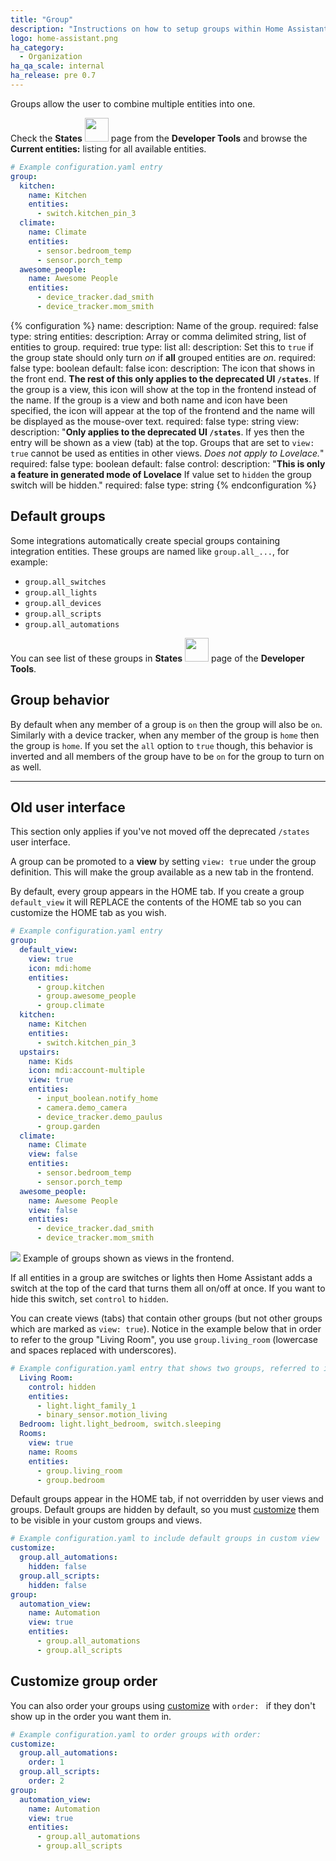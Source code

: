 ```yaml
---
title: "Group"
description: "Instructions on how to setup groups within Home Assistant."
logo: home-assistant.png
ha_category:
  - Organization
ha_qa_scale: internal
ha_release: pre 0.7
---
```


Groups allow the user to combine multiple entities into one. 

Check the **States** <img src='/images/screenshots/developer-tool-states-icon.png' class='no-shadow' height='38' /> page from the **Developer Tools** and browse the **Current entities:** listing for all available entities.

```yaml
# Example configuration.yaml entry
group:
  kitchen:
    name: Kitchen
    entities:
      - switch.kitchen_pin_3
  climate:
    name: Climate
    entities:
      - sensor.bedroom_temp
      - sensor.porch_temp
  awesome_people:
    name: Awesome People
    entities:
      - device_tracker.dad_smith
      - device_tracker.mom_smith
```

{% configuration %}
name:
  description: Name of the group.
  required: false
  type: string
entities:
  description: Array or comma delimited string, list of entities to group.
  required: true
  type: list
all:
  description: Set this to `true` if the group state should only turn *on* if **all** grouped entities are *on*.
  required: false
  type: boolean
  default: false
icon:
  description: The icon that shows in the front end. **The rest of this only applies to the deprecated UI `/states`**. If the group is a view, this icon will show at the top in the frontend instead of the name. If the group is a view and both name and icon have been specified, the icon will appear at the top of the frontend and the name will be displayed as the mouse-over text. 
  required: false
  type: string
view:
  description: "**Only applies to the deprecated UI `/states`**. If yes then the entry will be shown as a view (tab) at the top. Groups that are set to `view: true` cannot be used as entities in other views. *Does not apply to Lovelace.*"
  required: false
  type: boolean
  default: false
control:
  description: "**This is only a feature in generated mode of Lovelace** If value set to `hidden` the group switch will be hidden."
  required: false
  type: string
{% endconfiguration %}

## Default groups

Some integrations automatically create special groups containing integration entities. These groups are named like `group.all_...`, for example:

- `group.all_switches`
- `group.all_lights`
- `group.all_devices`
- `group.all_scripts`
- `group.all_automations`

You can see list of these groups in  **States** <img src='/images/screenshots/developer-tool-states-icon.png' class='no-shadow' height='38' /> page of the **Developer Tools**.

## Group behavior

By default when any member of a group is `on` then the group will also be `on`. Similarly with a device tracker, when any member of the group is `home` then the group is `home`. If you set the `all` option to `true` though, this behavior is inverted and all members of the group have to be `on` for the group to turn on as well.

---

## Old user interface

This section only applies if you've not moved off the deprecated `/states` user interface.

A group can be promoted to a **view** by setting `view: true` under the group definition. This will make the group available as a new tab in the frontend.

By default, every group appears in the HOME tab. If you create a group `default_view` it will REPLACE the contents of the HOME tab so you can customize the HOME tab as you wish.

```yaml
# Example configuration.yaml entry
group:
  default_view:
    view: true
    icon: mdi:home
    entities:
      - group.kitchen
      - group.awesome_people
      - group.climate
  kitchen:
    name: Kitchen
    entities:
      - switch.kitchen_pin_3
  upstairs:
    name: Kids
    icon: mdi:account-multiple
    view: true
    entities:
      - input_boolean.notify_home
      - camera.demo_camera
      - device_tracker.demo_paulus
      - group.garden
  climate:
    name: Climate
    view: false
    entities:
      - sensor.bedroom_temp
      - sensor.porch_temp
  awesome_people:
    name: Awesome People
    view: false
    entities:
      - device_tracker.dad_smith
      - device_tracker.mom_smith
```

<p class='img'>
<img src='/images/blog/2016-01-release-12/views.png'>
Example of groups shown as views in the frontend.
</p>

If all entities in a group are switches or lights then Home Assistant adds a switch at the top of the card that turns them all on/off at once. If you want to hide this switch, set `control` to `hidden`.

You can create views (tabs) that contain other groups (but not other groups which are marked as `view: true`).
Notice in the example below that in order to refer to the group "Living Room", you use `group.living_room` (lowercase and spaces replaced with underscores).

```yaml
# Example configuration.yaml entry that shows two groups, referred to in a view group (tab)
  Living Room:
    control: hidden
    entities:
      - light.light_family_1
      - binary_sensor.motion_living
  Bedroom: light.light_bedroom, switch.sleeping
  Rooms:
    view: true
    name: Rooms
    entities:
      - group.living_room
      - group.bedroom
```

Default groups appear in the HOME tab, if not overridden by user views and groups. Default groups are hidden by default, so you must [customize](/docs/configuration/customizing-devices/) them to be visible in your custom groups and views.

```yaml
# Example configuration.yaml to include default groups in custom view
customize:
  group.all_automations:
    hidden: false
  group.all_scripts:
    hidden: false
group:
  automation_view:
    name: Automation
    view: true
    entities:
      - group.all_automations
      - group.all_scripts
```

## Customize group order
You can also order your groups using [customize](/docs/configuration/customizing-devices/) with `order: ` if they don't show up in the order you want them in.

```yaml
# Example configuration.yaml to order groups with order:
customize:
  group.all_automations:
    order: 1
  group.all_scripts:
    order: 2
group:
  automation_view:
    name: Automation
    view: true
    entities:
      - group.all_automations
      - group.all_scripts
```
